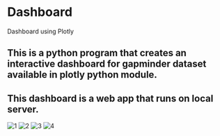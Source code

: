 # Dashboard
Dashboard using Plotly

## This is a python program that creates an interactive dashboard for gapminder dataset available in plotly python module. <br> 

## This dashboard is a web app that runs on local server.

  
![1](https://user-images.githubusercontent.com/76107845/173892055-e35505f4-efe5-4e7a-bf67-db663a591c78.png)
![2](https://user-images.githubusercontent.com/76107845/173892075-b5340f80-28f0-402b-8829-64847e1516c1.png)
![3](https://user-images.githubusercontent.com/76107845/173892088-21622f1a-b26f-40db-9e28-4cd9a952d3b9.png)
![4](https://user-images.githubusercontent.com/76107845/173892107-0847ee1c-148b-4bc9-b0f2-131a52a32093.png)
